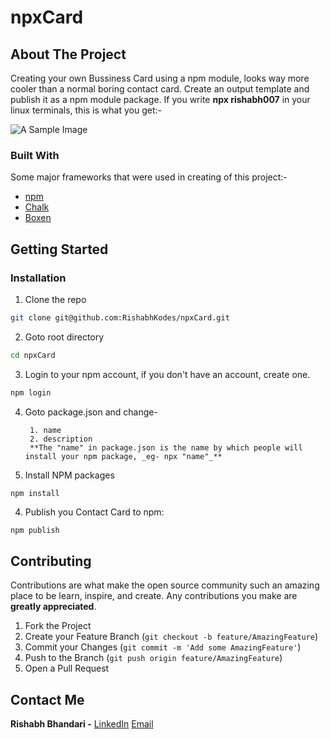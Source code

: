 # npxCard

<!-- ABOUT THE PROJECT -->
## About The Project

Creating your own Bussiness Card using a npm module, looks way more cooler than a normal boring contact card. Create an output template and publish it as a npm module package. If you write **npx rishabh007** in your linux terminals, this is what you get:-

![A Sample Image](https://drive.google.com/file/d/1xgAUs5depww5pSBMW0_1F7EN4iXkEwhr/view?usp=sharing)


### Built With
Some major frameworks that were used in creating of this project:-
* [npm](https://www.npmjs.com/)
* [Chalk](https://www.npmjs.com/package/chalk)
* [Boxen](https://www.npmjs.com/package/boxen)


<!-- GETTING STARTED -->
## Getting Started

### Installation

1. Clone the repo
```sh
git clone git@github.com:RishabhKodes/npxCard.git
```
2. Goto root directory
```sh
cd npxCard
```
3. Login to your npm account, if you don't have an account, create one.
```sh
npm login
```
4. Goto package.json and change-

        1. name
        2. description
        **The "name" in package.json is the name by which people will install your npm package, _eg- npx "name"_** 
3. Install NPM packages
```sh
npm install
```
4. Publish you Contact Card to npm:
```JS
npm publish
```

<!-- CONTRIBUTING -->
## Contributing

Contributions are what make the open source community such an amazing place to be learn, inspire, and create. Any contributions you make are **greatly appreciated**.

1. Fork the Project
2. Create your Feature Branch (`git checkout -b feature/AmazingFeature`)
3. Commit your Changes (`git commit -m 'Add some AmazingFeature'`)
4. Push to the Branch (`git push origin feature/AmazingFeature`)
5. Open a Pull Request


<!-- CONTACT -->
## Contact Me

**Rishabh Bhandari -** [LinkedIn](https://www.linkedin.com/in/rishabh-bhandari-ba5778168/)
[Email](rishabhbhandari6@gmail.com)


